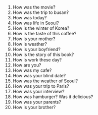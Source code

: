 1. How was the movie?
2. How was the trip to busan?
3. How was today?
4. How was life in Seoul?
5. How is the winter of Korea?
6. How is the taste of this coffee?
7. How is your mother?
8. How is weather?
9. How is your boyfriend?
10. How is the story of this book?
11. How is work these day?
12. How are you?
13. How was my cafe?
14. How was your blind date?
15. How was the weather of Seoul?
16. How was your trip to Paris?
17. How was your interview?
18. How was hamburger? Was it delicious?
19. How was your parents?
20. How is your brother?
